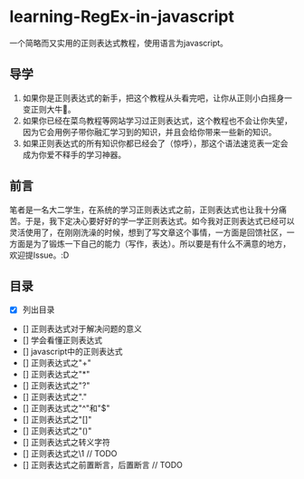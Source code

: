 # learning-RegEx-in-javascript

一个简略而又实用的正则表达式教程，使用语言为javascript。

## 导学

1. 如果你是正则表达式的新手，把这个教程从头看完吧，让你从正则小白摇身一变正则大牛:rocket:。
2. 如果你已经在菜鸟教程等网站学习过正则表达式，这个教程也不会让你失望，因为它会用例子带你融汇学习到的知识，并且会给你带来一些新的知识。
3. 如果正则表达式的所有知识你都已经会了（惊呼），那这个语法速览表一定会成为你爱不释手的学习神器。

## 前言

笔者是一名大二学生，在系统的学习正则表达式之前，正则表达式也让我十分痛苦。于是，我下定决心要好好的学一学正则表达式。如今我对正则表达式已经可以灵活使用了，在刚刚洗澡的时候，想到了写文章这个事情，一方面是回馈社区，一方面是为了锻炼一下自己的能力（写作，表达）。所以要是有什么不满意的地方，欢迎提Issue。:D

## 目录

- [x] 列出目录
- [] 正则表达式对于解决问题的意义
- [] 学会看懂正则表达式
- [] javascript中的正则表达式
- [] 正则表达式之"+"
- [] 正则表达式之"*"
- [] 正则表达式之"?"
- [] 正则表达式之"."
- [] 正则表达式之"^"和"$"
- [] 正则表达式之"[]"
- [] 正则表达式之"()"
- [] 正则表达式之转义字符
- [] 正则表达式之\1 // TODO
- [] 正则表达式之前置断言，后置断言 // TODO

